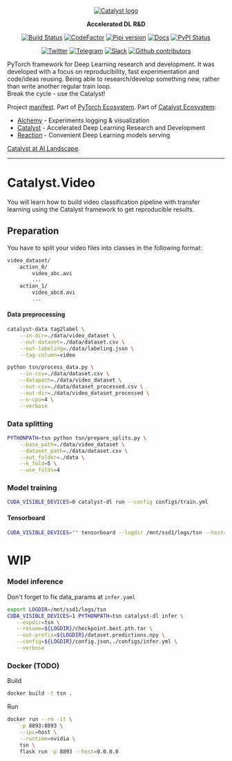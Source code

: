 <div align="center">

[![Catalyst logo](https://raw.githubusercontent.com/catalyst-team/catalyst-pics/master/pics/catalyst_logo.png)](https://github.com/catalyst-team/catalyst)

**Accelerated DL R&D**

[![Build Status](http://66.248.205.49:8111/app/rest/builds/buildType:id:Catalyst_Deploy/statusIcon.svg)](http://66.248.205.49:8111/project.html?projectId=Catalyst&tab=projectOverview&guest=1)
[![CodeFactor](https://www.codefactor.io/repository/github/catalyst-team/catalyst/badge)](https://www.codefactor.io/repository/github/catalyst-team/catalyst)
[![Pipi version](https://img.shields.io/pypi/v/catalyst.svg)](https://pypi.org/project/catalyst/)
[![Docs](https://img.shields.io/badge/dynamic/json.svg?label=docs&url=https%3A%2F%2Fpypi.org%2Fpypi%2Fcatalyst%2Fjson&query=%24.info.version&colorB=brightgreen&prefix=v)](https://catalyst-team.github.io/catalyst/index.html)
[![PyPI Status](https://pepy.tech/badge/catalyst)](https://pepy.tech/project/catalyst)

[![Twitter](https://img.shields.io/badge/news-on%20twitter-499feb)](https://twitter.com/catalyst_core)
[![Telegram](https://img.shields.io/badge/channel-on%20telegram-blue)](https://t.me/catalyst_team)
[![Slack](https://img.shields.io/badge/Catalyst-slack-success)](https://join.slack.com/t/catalyst-team-core/shared_invite/zt-d9miirnn-z86oKDzFMKlMG4fgFdZafw)
[![Github contributors](https://img.shields.io/github/contributors/catalyst-team/catalyst.svg?logo=github&logoColor=white)](https://github.com/catalyst-team/catalyst/graphs/contributors)

</div>

PyTorch framework for Deep Learning research and development.
It was developed with a focus on reproducibility,
fast experimentation and code/ideas reusing.
Being able to research/develop something new,
rather than write another regular train loop. <br/>
Break the cycle - use the Catalyst!

Project [manifest](https://github.com/catalyst-team/catalyst/blob/master/MANIFEST.md). Part of [PyTorch Ecosystem](https://pytorch.org/ecosystem/). Part of [Catalyst Ecosystem](https://docs.google.com/presentation/d/1D-yhVOg6OXzjo9K_-IS5vSHLPIUxp1PEkFGnpRcNCNU/edit?usp=sharing):
- [Alchemy](https://github.com/catalyst-team/alchemy) - Experiments logging & visualization
- [Catalyst](https://github.com/catalyst-team/catalyst) - Accelerated Deep Learning Research and Development
- [Reaction](https://github.com/catalyst-team/reaction) - Convenient Deep Learning models serving

[Catalyst at AI Landscape](https://landscape.lfai.foundation/selected=catalyst).

----

# Catalyst.Video

You will learn how to build video classification pipeline with transfer learning using the Catalyst framework to get reproducible results.

## Preparation
You have to split your video files into classes in the following format:
```bash
video_dataset/
    action_0/
        video_abc.avi
        ...
    action_1/
        video_abcd.avi
        ...
```
#### Data preprocessing

```bash
catalyst-data tag2label \
    --in-dir=./data/video_dataset \
    --out-dataset=./data/dataset.csv \
    --out-labeling=./data/labeling.json \
    --tag-column=video
```

```bash
python tsn/process_data.py \
    --in-csv=./data/dataset.csv \
    --datapath=./data/video_dataset \
    --out-csv=./data/dataset_processed.csv \
    --out-dir=./data/video_dataset_processed \
    --n-cpu=4 \
    --verbose
```

### Data splitting
```bash
PYTHONPATH=tsn python tsn/prepare_splits.py \
    --base_path=./data/video_dataset \
    --dataset_path=./data/dataset.csv \
    --out_folder=./data \
    --k_fold=5 \
    --use_folds=4
```
### Model training
```bash
CUDA_VISIBLE_DEVICES=0 catalyst-dl run --config configs/train.yml
```

 
#### Tensorboard
```bash
CUDA_VISIBLE_DEVICES="" tensorboard --logdir /mnt/ssd1/logs/tsn --host=0.0.0.0 --port=6006
```
# WIP
### Model inference
Don't forget to fix data_params at `infer.yaml`

```bash
export LOGDIR=/mnt/ssd1/logs/tsn
CUDA_VISIBLE_DEVICES=1 PYTHONPATH=tsn catalyst-dl infer \
   --expdir=tsn \
   --resume=${LOGDIR}/checkpoint.best.pth.tar \
   --out-prefix=${LOGDIR}/dataset.predictions.npy \
   --config=${LOGDIR}/config.json,./configs/infer.yml \
   --verbose
 ```

### Docker  (TODO)
Build
```bash
docker build -t tsn .
```

Run
```bash
docker run --rm -it \
    -p 8893:8893 \
    --ipc=host \
    --runtime=nvidia \
    tsn \
    flask run -p 8893 --host=0.0.0.0
```
